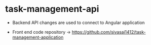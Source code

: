 # task-management-api

- Backend API changes are used to connect to Angular application

- Front end code repository -> https://github.com/sivasai1412/task-management-application

